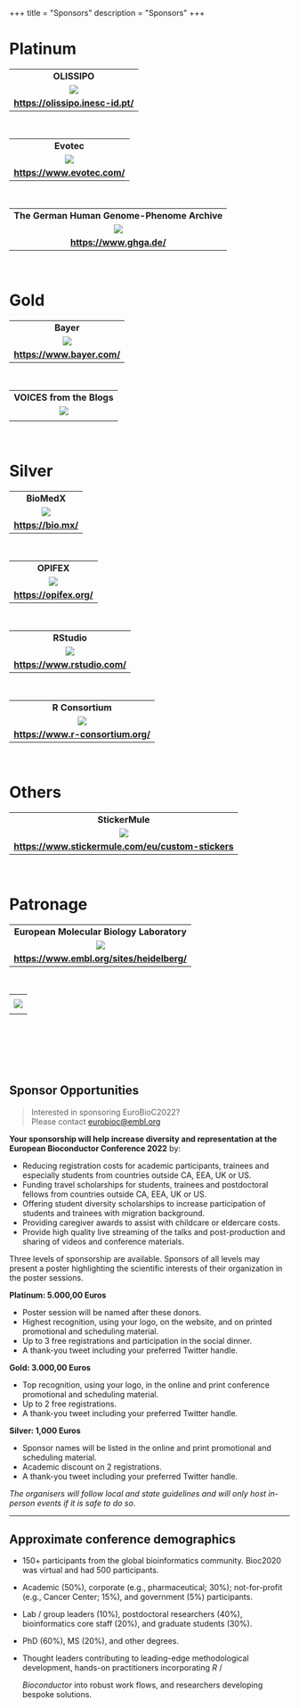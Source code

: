 +++
title = "Sponsors"
description = "Sponsors"
+++

# Platinum

|       |
|:-----:|
| **OLISSIPO** |
| ![](../img/clients/OLISSIPO_logo_v-c03_resized.png) |
| **https://olissipo.inesc-id.pt/** |
&nbsp;

|       |
|:-----:|
| **Evotec** |
| ![](../img/clients/evotec_logo_RGB_resized.jpg) |
| **https://www.evotec.com/** |
&nbsp;

|       |
|:-----:|
| **The German Human Genome-Phenome Archive** |
| ![](../img/clients/GHGA_Logo_resized.png) |
| **https://www.ghga.de/** |
&nbsp;

# Gold

|       |
|:-----:|
| **Bayer** |
| ![](../img/clients/bayer_resized.png) |
| **https://www.bayer.com/** |
&nbsp;

|       |
|:-----:|
| **VOICES from the Blogs** |
| ![](../img/clients/voices-logo_resized.jpg) |
|  |
&nbsp;

<!--
|       |
|:-----:|
| **Biogen** |
| ![](../img/clients/Biogen_resized.png) |
| **https://www.biogen.com/** |
&nbsp;

|       |
|:-----:|
| **Genentech** |
| ![](../img/clients/Genentech-Logo_resized.png) |
| **https://www.gene.com/** |
&nbsp;
-->

# Silver

|       |
|:-----:|
| **BioMedX** |
| ![](../img/clients/BioMedX_resized.jpg) |
| **https://bio.mx/** |
&nbsp;

|       |
|:-----:|
| **OPIFEX** |
| ![](../img/clients/opifex-logo_resize.png) |
| **https://opifex.org/** |
&nbsp;

|       |
|:-----:|
| **RStudio** |
| ![](../img/clients/RStudio_resized.jpeg) |
| **https://www.rstudio.com/** |
&nbsp;

|       |
|:-----:|
| **R Consortium** |
| ![](../img/clients/RConsortium_Vertical_Pantone_resized.png) |
| **https://www.r-consortium.org/** |
&nbsp;

# Others

|       |
|:-----:|
| **StickerMule** |
| ![](../img/clients/StickerMule_resized.png) |
| **https://www.stickermule.com/eu/custom-stickers** |
&nbsp;

# Patronage

|       |
|:-----:|
| **European Molecular Biology Laboratory** |
| ![](../img/clients/EMBL_logo_colour_RGB_resized.png) |
| **https://www.embl.org/sites/heidelberg/** |
&nbsp;

|       |
|:-----:|
|  |
| ![](../img/clients/EMBLEM_Technology-Transfer-GmbH.php.png) |
|  |
&nbsp;


<!--

|       |
|:-----:|
| **NanoString Technologies** |
| ![](../img/clients/NanoString_resized.png) |
| **https://www.nanostring.com/** |
&nbsp;

&nbsp;

# Gold

|       |
|:-----:|
| **Genentech** |
| ![](../img/clients/Genentech-Logo_resized.png) |
| **https://www.gene.com/** |

&nbsp;

|       |
|:-----:|
| **Takeda Pharmaceuticals** |
| ![](../img/clients/takeda_logo_resized.png) |
| **http://www.takeda.com/** |

&nbsp;

|       |
|:-----:|
| **BaseBit Technologies** |
| ![](../img/clients/basebitlogo_resized.png) |
| **https://www.basebitglobal.ai/** |

&nbsp;
|       |
|:-----:|
| **Maze Therapeutics** |
| ![](../img/clients/Maze_Logo_Navy-04_resized.png) |
| **https://mazetx.com/** |
&nbsp;

|       |
|:-----:|
| **Microsoft** |
| ![](../img/clients/Microsoft_resized.jpg) |
| **https://www.microsoft.com/genomics/** |
&nbsp;

|       |
|:-----:|
| **Novartis** |
| ![](../img/clients/novartis_logo_resized.png) |
| **https://www.novartis.com/** |
&nbsp;

|       |
|:-----:|
| **Bluebirdbio** |
| ![](../img/clients/Bluebird_resized.png) |
| **https://www.bluebirdbio.com/** |
&nbsp;

&nbsp;

# Silver

|       |
|:-----:|
| **R Consortium** |
| ![](../img/clients/R_Consortium-logo-horizontal-black_resized.png) |
| **https://www.r-consortium.org/** |

&nbsp;

|       |
|:-----:|
| **F1000** |
| ![](../img/clients/F1000R_logo_crop_resized.png) |
| **https://f1000research.com/** |
&nbsp;

|       |
|:-----:|
| **Stickermule** |
| ![](../img/clients/StickerMule_resized.png) |
| **[https://www.stickermule.com/](https://mule.to/p1yv)** |
&nbsp;

|       |
|:-----:|
| **CRC Press** |
| ![](../img/clients/crcpress_resized.png) |
| **https://www.routledge.com/** |
&nbsp;

|       |
|:-----:|
| **Bristol Myers Squibb** |
| ![](../img/clients/bms-rebrand-logo.svg.png) |
| **https://www.bms.com/** |


|       |
|:-----:|
| **Tercen Data Analytics Ltd.** |
| ![](../img/clients/Tercen_weblogo4_resized.png) |
| **https://www.tercen.com/** |

&nbsp;

-->

&nbsp;

&nbsp;

## Sponsor Opportunities

> Interested in sponsoring EuroBioC2022? <br> 
Please contact <eurobioc@embl.org>

**Your sponsorship will help increase diversity and representation at the European Bioconductor Conference 2022** by:

- Reducing registration costs for academic participants, trainees and especially students from countries outside CA, EEA, UK or US.
- Funding travel scholarships for students, trainees and postdoctoral fellows from countries outside CA, EEA, UK or US.
- Offering student diversity scholarships to increase participation of students and trainees with migration background. 
- Providing caregiver awards to assist with childcare or eldercare costs.
- Provide high quality live streaming of the talks and post-production and sharing of videos and conference materials.

Three levels of sponsorship are available. Sponsors of all levels may present a poster highlighting the scientific interests of their organization in the poster sessions.

**Platinum: 5.000,00 Euros**

- Poster session will be named after these donors.
- Highest recognition, using your logo, on the website, and on printed promotional and scheduling material.
- Up to 3 free registrations and participation in the social dinner.
- A thank-you tweet including your preferred Twitter handle.
<!-- A table during the poster session -->

**Gold: 3.000,00 Euros**

- Top recognition, using your logo, in the online and print conference promotional and scheduling material.
- Up to 2 free registrations.
- A thank-you tweet including your preferred Twitter handle.
<!-- A table during the poster session -->

**Silver: 1,000 Euros**

- Sponsor names will be listed in the online and print promotional and scheduling material.
- Academic discount on 2 registrations.
- A thank-you tweet including your preferred Twitter handle.

_The organisers will follow local and state guidelines and will only host in-person events if it is safe to do so._

***

## Approximate conference demographics

- 150+ participants from the global bioinformatics community. Bioc2020 was virtual and had 500 participants.

- Academic (50%), corporate (e.g., pharmaceutical; 30%);
  not-for-profit (e.g., Cancer Center; 15%), and government (5%)
  participants.

- Lab / group leaders (10%), postdoctoral researchers (40%),
  bioinformatics core staff (20%), and graduate students (30%).

- PhD (60%), MS (20%), and other degrees.

- Thought leaders contributing to leading-edge methodological
  development, hands-on practitioners incorporating _R_ /
  
  _Bioconductor_ into robust work flows, and researchers developing
  bespoke solutions.
 
